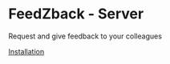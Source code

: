 # FeedZback - Server

Request and give feedback to your colleagues

[Installation](https://zenika.github.io/feedzback/docs/installation)
